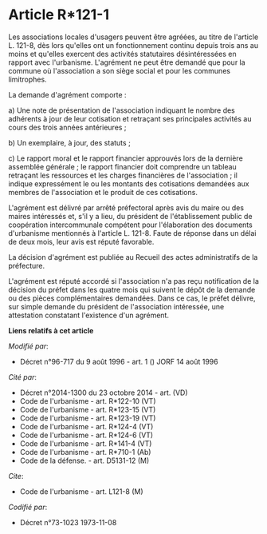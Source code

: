 # Article R*121-1

Les associations locales d'usagers peuvent être agréées, au titre de l'article L. 121-8, dès lors qu'elles ont un
fonctionnement continu depuis trois ans au moins et qu'elles exercent des activités statutaires désintéressées en rapport
avec l'urbanisme. L'agrément ne peut être demandé que pour la commune où l'association a son siège social et pour les
communes limitrophes.

La demande d'agrément comporte :

a) Une note de présentation de l'association indiquant le nombre des adhérents à jour de leur cotisation et retraçant ses
principales activités au cours des trois années antérieures ;

b) Un exemplaire, à jour, des statuts ;

c) Le rapport moral et le rapport financier approuvés lors de la dernière assemblée générale ; le rapport financier doit
comprendre un tableau retraçant les ressources et les charges financières de l'association ; il indique expressément le ou
les montants des cotisations demandées aux membres de l'association et le produit de ces cotisations.

L'agrément est délivré par arrêté préfectoral après avis du maire ou des maires intéressés et, s'il y a lieu, du président de
l'établissement public de coopération intercommunale compétent pour l'élaboration des documents d'urbanisme mentionnés à
l'article L. 121-8. Faute de réponse dans un délai de deux mois, leur avis est réputé favorable.

La décision d'agrément est publiée au Recueil des actes administratifs de la préfecture.

L'agrément est réputé accordé si l'association n'a pas reçu notification de la décision du préfet dans les quatre mois qui
suivent le dépôt de la demande ou des pièces complémentaires demandées. Dans ce cas, le préfet délivre, sur simple demande du
président de l'association intéressée, une attestation constatant l'existence d'un agrément.

**Liens relatifs à cet article**

_Modifié par_:

  - Décret n°96-717 du 9 août 1996 - art. 1 () JORF 14 août 1996

_Cité par_:

  - Décret n°2014-1300 du 23 octobre 2014 - art. (VD)
  - Code de l'urbanisme - art. R*122-10 (VT)
  - Code de l'urbanisme - art. R*123-15 (VT)
  - Code de l'urbanisme - art. R*123-19 (VT)
  - Code de l'urbanisme - art. R*124-4 (VT)
  - Code de l'urbanisme - art. R*124-6 (VT)
  - Code de l'urbanisme - art. R*141-4 (VT)
  - Code de l'urbanisme - art. R*710-1 (Ab)
  - Code de la défense. - art. D5131-12 (M)

_Cite_:

  - Code de l'urbanisme - art. L121-8 (M)

_Codifié par_:

  - Décret n°73-1023 1973-11-08
